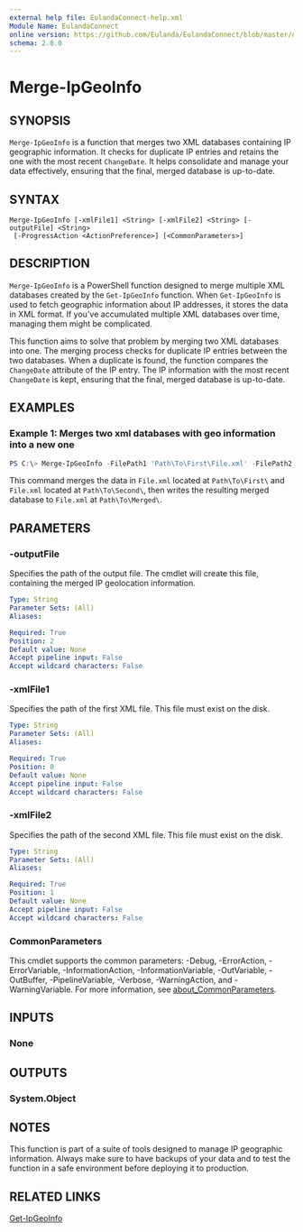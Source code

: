 ```yaml
---
external help file: EulandaConnect-help.xml
Module Name: EulandaConnect
online version: https://github.com/Eulanda/EulandaConnect/blob/master/docs/Merge-IpGeoInfo.md
schema: 2.0.0
---
```


# Merge-IpGeoInfo

## SYNOPSIS
`Merge-IpGeoInfo` is a function that merges two XML databases containing IP geographic information. It checks for duplicate IP entries and retains the one with the most recent `ChangeDate`. It helps consolidate and manage your data effectively, ensuring that the final, merged database is up-to-date.

## SYNTAX

```
Merge-IpGeoInfo [-xmlFile1] <String> [-xmlFile2] <String> [-outputFile] <String>
 [-ProgressAction <ActionPreference>] [<CommonParameters>]
```

## DESCRIPTION
`Merge-IpGeoInfo` is a PowerShell function designed to merge multiple XML databases created by the `Get-IpGeoInfo` function. When `Get-IpGeoInfo` is used to fetch geographic information about IP addresses, it stores the data in XML format. If you've accumulated multiple XML databases over time, managing them might be complicated.

This function aims to solve that problem by merging two XML databases into one. The merging process checks for duplicate IP entries between the two databases. When a duplicate is found, the function compares the `ChangeDate` attribute of the IP entry. The IP information with the most recent `ChangeDate` is kept, ensuring that the final, merged database is up-to-date.

## EXAMPLES

### Example 1: Merges two xml databases with geo information into a new one
```powershell
PS C:\> Merge-IpGeoInfo -FilePath1 'Path\To\First\File.xml' -FilePath2 'Path\To\Second\File.xml' -OutputPath 'Path\To\Merged\File.xml'
```

This command merges the data in `File.xml` located at `Path\To\First\` and `File.xml` located at `Path\To\Second\`, then writes the resulting merged database to `File.xml` at `Path\To\Merged\`.

## PARAMETERS

### -outputFile
Specifies the path of the output file. The cmdlet will create this file, containing the merged IP geolocation information.

```yaml
Type: String
Parameter Sets: (All)
Aliases:

Required: True
Position: 2
Default value: None
Accept pipeline input: False
Accept wildcard characters: False
```

### -xmlFile1
Specifies the path of the first XML file. This file must exist on the disk.

```yaml
Type: String
Parameter Sets: (All)
Aliases:

Required: True
Position: 0
Default value: None
Accept pipeline input: False
Accept wildcard characters: False
```

### -xmlFile2
Specifies the path of the second XML file. This file must exist on the disk.

```yaml
Type: String
Parameter Sets: (All)
Aliases:

Required: True
Position: 1
Default value: None
Accept pipeline input: False
Accept wildcard characters: False
```


### CommonParameters
This cmdlet supports the common parameters: -Debug, -ErrorAction, -ErrorVariable, -InformationAction, -InformationVariable, -OutVariable, -OutBuffer, -PipelineVariable, -Verbose, -WarningAction, and -WarningVariable. For more information, see [about_CommonParameters](http://go.microsoft.com/fwlink/?LinkID=113216).

## INPUTS

### None

## OUTPUTS

### System.Object
## NOTES

This function is part of a suite of tools designed to manage IP geographic information. Always make sure to have backups of your data and to test the function in a safe environment before deploying it to production.

## RELATED LINKS

[Get-IpGeoInfo](../functions/Get-IpGeoInfo.md)




